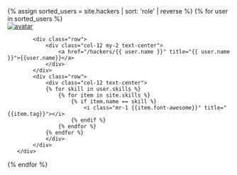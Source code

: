 <div class="row">
  {% assign sorted_users = site.hackers | sort: 'role' | reverse %}
  {% for user in sorted_users %}
        <div class="col-lg-3 col-xs-4 col-sm-4 p-5">
            <div class="row">
                <a href="/hackers/{{ user.name }}" title="{{ user.name }}">
                    <img class="rounded-circle" src="/hackers/avatars/{% if user.avatar %}{{ user.avatar }}{% else %}default.png{% endif %}" alt="avatar" />
                </a>
            </div>

            <div class="row">
                <div class="col-12 my-2 text-center">
                    <a href="/hackers/{{ user.name }}" title="{{ user.name }}">{{user.name}}</a>
                </div>
            </div>
            <div class="row">
                <div class="col-12 text-center">
                {% for skill in user.skills %}
                    {% for item in site.skills %}
                        {% if item.name == skill %}
                            <i class="mr-1 {{item.font-awesome}}" title="{{item.tag}}"></i>
                        {% endif %}
                    {% endfor %}
                {% endfor %}
                </div>
            </div>
       </div>
  {% endfor %}
 </div>
